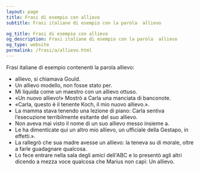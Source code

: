 ```yaml
---
layout: page
title: Frasi di esempio con allievo 
subtitle: Frasi italiane di esempio con la parola  allievo

og_title: Frasi di esempio con allievo 
og_description: Frasi italiane di esempio con la parola  allievo
og_type: website
permalink: /frasi/a/allievo.html
---
```


Frasi italiane di esempio contenenti la parola allievo:


- allievo, si chiamava Gould.
- Un allievo modello, non fosse stato per.
- Mi liquida come un maestro con un allievo ottuso.
- «Un nuovo allievo!» Mostrò a Carla una manciata di banconote.
- «Carla, questo è il tenente Koch, il mio nuovo allievo.».
- La mamma stava tenendo una lezione di piano: Carla sentiva l’esecuzione terribilmente esitante del suo allievo.
- Non aveva mai visto il nome di un suo allievo messo insieme a.
- Le ha dimenticate qui un altro mio allievo, un ufficiale della Gestapo, in effetti.».
- La rallegrò che sua madre avesse un allievo: la teneva su di morale, oltre a farle guadagnare qualcosa.
- Lo fece entrare nella sala degli amici dell'ABC e lo presentò agli altri dicendo a mezza voce qualcosa che Marius non capì: Un allievo.
